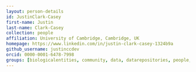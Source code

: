 ```yaml
---
layout: person-details
id: JustinClark-Casey
first-name: Justin
last-name: Clark-Casey
collection: people
affiliation: University of Cambridge, Cambridge, UK
homepage: https://www.linkedin.com/in/justin-clark-casey-1324b9a
github_username: justinccdev
orcid: 0000-0001-6478-7998
groups: [biologicalentities, community, data, datarepositories, people, validation]
---
```

